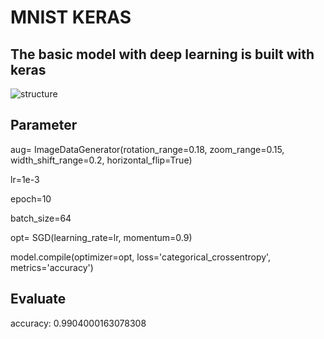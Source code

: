 # MNIST KERAS
## The basic model with deep learning is built with keras
![structure]([./structure.png](https://github.com/anhkhoalongha/mnist_keras/blob/main/structure.png))
## Parameter

aug= ImageDataGenerator(rotation_range=0.18, zoom_range=0.15, width_shift_range=0.2, horizontal_flip=True)

lr=1e-3

epoch=10

batch_size=64

opt= SGD(learning_rate=lr, momentum=0.9)

model.compile(optimizer=opt, loss='categorical_crossentropy', metrics='accuracy')

## Evaluate
accuracy: 0.9904000163078308
